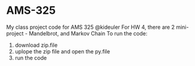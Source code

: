# AMS-325
My class project code for AMS 325 @kideuler
For HW 4, there are 2 mini-project - Mandelbrot, and Markov Chain
To run the code:
1. download zip.file 
2. uplope the zip file and open the py.file
3. run the code
